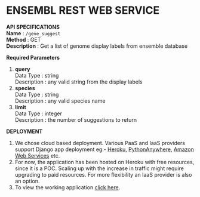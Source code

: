 # ENSEMBL REST WEB SERVICE  

**API SPECIFICATIONS**  
**Name** : `/gene_suggest`  
**Method** : GET  
**Description** : Get a list of genome display labels from ensemble database  
  
**Required Parameters**  
1. **query**  
   Data Type : string  
   Description : any valid string from the display labels  
2. **species**  
   Data Type : string  
   Description : any valid species name  
3. **limit**  
   Data Type : integer  
   Description : the number of suggestions to return  
  
**DEPLOYMENT**
1. We chose cloud based deployment. Various PaaS and IaaS providers support Django app deployment eg:- [Heroku](https://devcenter.heroku.com/articles/deploying-python), [PythonAnywhere](https://help.pythonanywhere.com/pages/DeployExistingDjangoProject/), [Amazon Web Services](https://docs.aws.amazon.com/elasticbeanstalk/latest/dg/create-deploy-python-django.html) etc.    
2. For now, the application has been hosted on Heroku with free resources, since it is a POC. Scaling up with the increase in traffic might require upgrading to paid resources. For more flexibility an IaaS provider is also an option.  
3. To view the working application [click here](https://ensembl.herokuapp.com/gene_suggest?query=brc&species=gorilla_gorilla&limit=10).  
